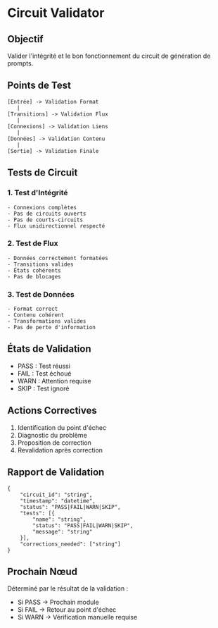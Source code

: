 # Circuit Validator

## Objectif
Valider l'intégrité et le bon fonctionnement du circuit de génération de prompts.

## Points de Test
```circuit-test
[Entrée] -> Validation Format
   |
[Transitions] -> Validation Flux
   |
[Connexions] -> Validation Liens
   |
[Données] -> Validation Contenu
   |
[Sortie] -> Validation Finale
```

## Tests de Circuit

### 1. Test d'Intégrité
```validation
- Connexions complètes
- Pas de circuits ouverts
- Pas de courts-circuits
- Flux unidirectionnel respecté
```

### 2. Test de Flux
```validation
- Données correctement formatées
- Transitions valides
- États cohérents
- Pas de blocages
```

### 3. Test de Données
```validation
- Format correct
- Contenu cohérent
- Transformations valides
- Pas de perte d'information
```

## États de Validation
- PASS : Test réussi
- FAIL : Test échoué
- WARN : Attention requise
- SKIP : Test ignoré

## Actions Correctives
1. Identification du point d'échec
2. Diagnostic du problème
3. Proposition de correction
4. Revalidation après correction

## Rapport de Validation
```report
{
    "circuit_id": "string",
    "timestamp": "datetime",
    "status": "PASS|FAIL|WARN|SKIP",
    "tests": [{
        "name": "string",
        "status": "PASS|FAIL|WARN|SKIP",
        "message": "string"
    }],
    "corrections_needed": ["string"]
}
```

## Prochain Nœud
Déterminé par le résultat de la validation :
- Si PASS -> Prochain module
- Si FAIL -> Retour au point d'échec
- Si WARN -> Vérification manuelle requise
